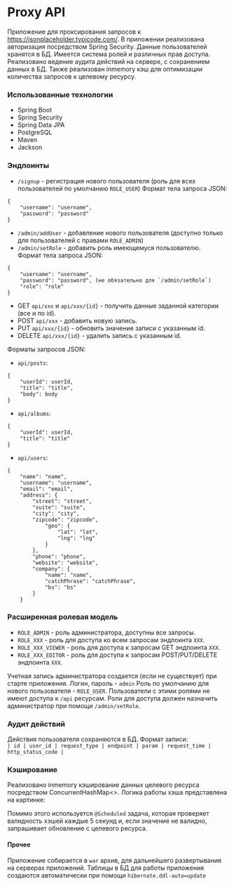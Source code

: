 # Proxy API

Приложение для проксирования запросов к https://jsonplaceholder.typicode.com/.
В приложении реализована авторизация посредством Spring Security. Данные пользователей хранятся в БД.
Имеется система ролей и различных прав доступа. Реализовано ведение аудита действий на сервере, с 
сохранением данных в БД. Также реализован inmemory кэш для оптимизации количества запросов к целевому 
ресурсу. 

### Использованные технологии
* Spring Boot
* Spring Security
* Spring Data JPA 
* PostgreSQL
* Maven
* Jackson

### Эндпоинты
* `/signup` - регистрация нового пользователя (роль для всех пользователей по умолчанию `ROLE_USER`)
Формат тела запроса JSON:
```
{
    "username": "username",
    "password": "password"
}
```

* `/admin/addUser` - добавление нового пользователя (доступно только для пользователей с правами `ROLE_ADMIN`)
* `/admin/setRole` - добавить роль имеющемуся пользователю. \
Формат тела запроса JSON:
```
{
    "username": "username",
    "password": "password", (не обязательно для `/admin/setRole`)
    "role": "role"
}
```

* GET `api/xxx` и `api/xxx/{id}` - получить данные заданной категории (все и по id).
* POST `api/xxx` - добавить новую запись.
* PUT `api/xxx/{id}` - обновить значение записи с указанным id.
* DELETE `api/xxx/{id}` - удалить запись с указанным id.

Форматы запросов JSON:
* `api/posts`:
```
{
    "userId": userId,
    "title": "title",
    "body": body
}
```
* `api/albums`:
```
{
    "userId": userId,
    "title": "title"
}
```
* `api/users`:
```
{
    "name": "name",
    "username": "username",
    "email": "email",
    "address": {
        "street": "street",
        "suite": "suite",
        "city": "city",
        "zipcode": "zipcode",
            "geo": {
                "lat": "lat",
                "lng": "lng"
            }
        },
        "phone": "phone",
        "website": "website",
        "company": {
            "name": "name",
            "catchPhrase": "catchPhrase",
            "bs": "bs"
        }
    }
```

### Расширенная ролевая модель
* `ROLE_ADMIN` - роль администратора, доступны все запросы.
* `ROLE_XXX` - роль для доступа ко всем запросам эндпоинта `XXX`.
* `ROLE_XXX_VIEWER` - роль для доступа к запросам GET эндпоинта `XXX`.
* `ROLE_XXX_EDITOR` - роль для доступа к запросам POST/PUT/DELETE эндпоинта `XXX`.
    
Учетная запись администратора создается (если не существует) при старте приложения.
Логин, пароль - `admin`
Роль по умолчанию для нового пользователя - `ROLE_USER`. Пользователи с этими ролями не
имеют доступа к `/api` ресурсам. Роли для доступа должен назначить администратор 
при помощи `/admin/setRole`.

### Аудит действий
Действия пользователя сохраняются в БД. Формат записи: \
`| id | user_id | request_type | endpoint | param | request_time | http_status_code |`

### Кэширование
Реализовано inmemory кэширование данных целевого ресурса посредством ConcurrentHashMap<>.
Логика работы хэша представлена на картинке:

Помимо этого используется `@Scheduled` задача, которая проверяет валидность хэшей
каждые 5 секунд и, если значение не валидно, запрашивает обновление с целевого ресурса. 

#### Прочее
Приложение собирается в `war` архив, для дальнейшего развертывания на серверах приложений. 
Таблицы в БД для работы приложения создаются автоматически при помощи `hibernate.ddl-auto=update`